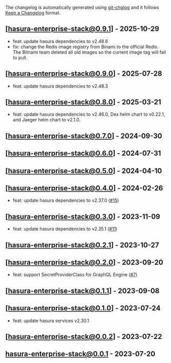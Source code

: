 The changelog is automatically generated using [git-chglog](https://github.com/git-chglog/git-chglog) and it follows [Keep a Changelog](https://keepachangelog.com) format.

<a name="hasura-enterprise-stack@0.9.1"></a>
## [hasura-enterprise-stack@0.9.1] - 2025-10-29
- feat: update hasura dependencies to v2.48.6
- fix: change the Redis image registry from Binami to the official Redis. The Bitnami team deleted all old images so the current image tag will fail to pull.
  
<a name="hasura-enterprise-stack@0.9.0"></a>
## [hasura-enterprise-stack@0.9.0] - 2025-07-28
- feat: update hasura dependencies to v2.48.3

<a name="hasura-enterprise-stack@0.8.0"></a>
## [hasura-enterprise-stack@0.8.0] - 2025-03-21
- feat: update hasura dependencies to v2.46.0, Dex helm chart to v0.22.1, and Jaeger helm chart to v2.1.0.

<a name="hasura-enterprise-stack@0.7.0"></a>
## [hasura-enterprise-stack@0.7.0] - 2024-09-30

<a name="hasura-enterprise-stack@0.6.0"></a>
## [hasura-enterprise-stack@0.6.0] - 2024-07-31

<a name="hasura-enterprise-stack@0.5.0"></a>
## [hasura-enterprise-stack@0.5.0] - 2024-04-10

<a name="hasura-enterprise-stack@0.4.0"></a>
## [hasura-enterprise-stack@0.4.0] - 2024-02-26
- feat: update hasura dependencies to v2.37.0 ([#15](https://github.com/hasura/helm-charts/issues/15))

<a name="hasura-enterprise-stack@0.3.0"></a>
## [hasura-enterprise-stack@0.3.0] - 2023-11-09
- feat: update hasura dependencies to v2.35.1 ([#11](https://github.com/hasura/helm-charts/issues/11))

<a name="hasura-enterprise-stack@0.2.1"></a>
## [hasura-enterprise-stack@0.2.1] - 2023-10-27

<a name="hasura-enterprise-stack@0.2.0"></a>
## [hasura-enterprise-stack@0.2.0] - 2023-09-20
- feat: support SecretProviderClass for GraphQL Engine ([#7](https://github.com/hasura/helm-charts/issues/7))

<a name="hasura-enterprise-stack@0.1.1"></a>
## [hasura-enterprise-stack@0.1.1] - 2023-09-08

<a name="hasura-enterprise-stack@0.1.0"></a>
## [hasura-enterprise-stack@0.1.0] - 2023-07-24
- feat: update hasura services v2.30.1

<a name="hasura-enterprise-stack@0.0.2"></a>
## [hasura-enterprise-stack@0.0.2] - 2023-07-22

<a name="hasura-enterprise-stack@0.0.1"></a>
## hasura-enterprise-stack@0.0.1 - 2023-07-20
